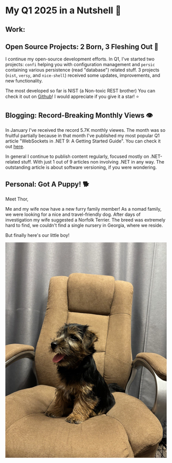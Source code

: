 # My Q1 2025 in a Nutshell 🌰

## Work:

## Open Source Projects: 2 Born, 3 Fleshing Out 🥩

I continue my open-source development efforts. In Q1, I've started two projects: `confi` helping you with configuration management and `persic` containing various persistence (read "database") related stuff. 3 projects (`nist`, `versy`, and `nice-shell`) received some updates, improvements, and new functionality.

The most developed so far is NIST (a Non-toxic REST brother) You can check it out on [Github](https://github.com/astorDev/nist)! I would appreciate if you give it a star! ⭐

## Blogging: Record-Breaking Monthly Views 👁️

In January I've received the record 5.7K monthly viewes. The month was so fruitful partially because in that month I've published my most popular Q1 article "WebSockets in .NET 9: A Getting Started Guide". You can check it out [here](https://medium.com/@vosarat1995/websockets-in-net-9-a-getting-started-guide-3ea5982d3782).

In general I continue to publish content regularly, focused mostly on .NET-related stuff. With just 1 out of 9 articles non involving .NET in any way. The outstanding article is about software versioning, if you were wondering.

## Personal: Got A Puppy! 🐕

Meet Thor, 

Me and my wife now have a new furry family member! As a nomad family, we were looking for a nice and travel-friendly dog. After days of investigation my wife suggested a Norfolk Terrier. The breed was extremely hard to find, we couldn't find a single nursery in Georgia, where we reside. 

But finally here's our little boy! 

![](thumb.jpeg)